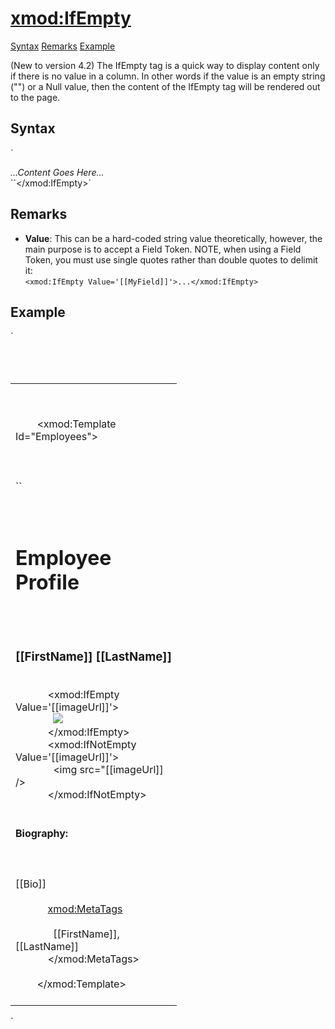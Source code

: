 # <xmod:IfEmpty>

<a name="top"></a>

[Syntax](#syntax) [Remarks](#remarks) [Example](#example)

(New to version 4.2) The IfEmpty tag is a quick way to display content only if there is no value in a column. In other words if the value is an empty string ("") or a Null value, then the content of the IfEmpty tag will be rendered out to the page.

<a name="syntax"></a>

## Syntax

<div xmlns="">`<xmod:IfEmpty``  
    Value="_string_">  

_...Content Goes Here..._  
``</xmod:IfEmpty>`</div>


## Remarks

*   **Value**: This can be a hard-coded string value theoretically, however, the main purpose is to accept a Field Token. NOTE, when using a Field Token, you must use single quotes rather than double quotes to delimit it:  
    `<xmod:IfEmpty Value='[[MyField]]'>...</xmod:IfEmpty>`

## Example

<div xmlns="">`<div>  
  <table width="100%">  
    <tr>  
      <td width="250" valign="top">  

        <!-- EMPLOYEES TEMPLATE -->  

        <xmod:Template Id="Employees">  
          <DetailDataSource CommandText="SELECT * FROM XMPDemo_Employees WHERE EmployeeId = @EmpID">  
            <Parameter Name="EmployeeId" Alias="EmpID" />  
          </DetailDataSource>  
``  
          <DetailTemplate>  
            <h1>Employee Profile</h1>  
            <h3>[[FirstName]] [[LastName]]</h3>  
<span class="CodeHighlight" xmlns="http://www.w3.org/1999/xhtml">            <xmod:IfEmpty Value='[[imageUrl]]'></span>  
<span class="CodeHighlight" xmlns="http://www.w3.org/1999/xhtml">              <img src="/images/NoImage.png" /></span>  
<span class="CodeHighlight" xmlns="http://www.w3.org/1999/xhtml">            </xmod:IfEmpty></span>  
            <xmod:IfNotEmpty Value='[[imageUrl]]'>  
              <img src="[[imageUrl]] />  
            </xmod:IfNotEmpty>  
            <h4>Biography:</h4>  
            <div>[[Bio]]</div>  
            <xmod:MetaTags>  
              <Title>Employee Profile for [[FirstName]] [[LastName]]</Title>  
              <Keywords append="true">[[FirstName]],[[LastName]]</Keywords>  
            </xmod:MetaTags>  
          </DetailTemplate>  
        </xmod:Template>  
      </td>  
    </tr>  
  </table>  
</div>`</div>

